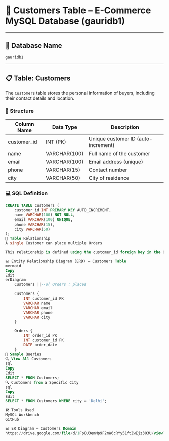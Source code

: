 # 👤 Customers Table – E-Commerce MySQL Database (gauridb1)
---

## 📂 Database Name

`gauridb1`

---

## 📋 Table: Customers

The `Customers` table stores the personal information of buyers, including their contact details and location.

### 🧱 Structure

| Column Name | Data Type    | Description                         |
|-------------|--------------|-------------------------------------|
| customer_id | INT (PK)     | Unique customer ID (auto-increment) |
| name        | VARCHAR(100) | Full name of the customer           |
| email       | VARCHAR(100) | Email address (unique)              |
| phone       | VARCHAR(15)  | Contact number                      |
| city        | VARCHAR(50)  | City of residence                   |

### 💻 SQL Definition

```sql
CREATE TABLE Customers (
    customer_id INT PRIMARY KEY AUTO_INCREMENT,
    name VARCHAR(100) NOT NULL,
    email VARCHAR(100) UNIQUE,
    phone VARCHAR(15),
    city VARCHAR(50)
);
🔗 Table Relationship
A single Customer can place multiple Orders

This relationship is defined using the customer_id foreign key in the Orders table.

📊 Entity Relationship Diagram (ERD) – Customers Table
mermaid
Copy
Edit
erDiagram
    Customers ||--o{ Orders : places

    Customers {
        INT customer_id PK
        VARCHAR name
        VARCHAR email
        VARCHAR phone
        VARCHAR city
    }

    Orders {
        INT order_id PK
        INT customer_id FK
        DATE order_date
    }
🧪 Sample Queries
🔍 View All Customers
sql
Copy
Edit
SELECT * FROM Customers;
🔍 Customers from a Specific City
sql
Copy
Edit
SELECT * FROM Customers WHERE city = 'Delhi';

🛠 Tools Used
MySQL Workbench
GitHub

📊 ER Diagram – Customers Domain
https://drive.google.com/file/d/1FpOU3emMp9F2mW6cRYy51ftZwEjz3O3U/view?usp=sharing

